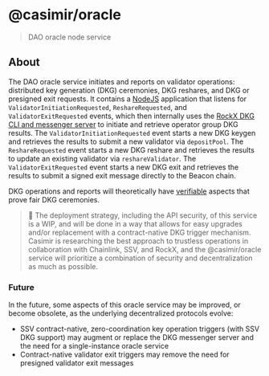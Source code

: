 # @casimir/oracle

> DAO oracle node service

## About

The DAO oracle service initiates and reports on validator operations: distributed key generation (DKG) ceremonies, DKG reshares, and DKG or presigned exit requests. It contains a [NodeJS](https://nodejs.org) application that listens for `ValidatorInitiationRequested`, `ReshareRequested`, and `ValidatorExitRequested` events, which then internally uses the [RockX DKG CLI and messenger server](https://github.com/rockx/rockx-dkg-cli) to initiate and retrieve operator group DKG results. The `ValidatorInitiationRequested` event starts a new DKG keygen and retrieves the results to submit a new validator via `depositPool`. The `ReshareRequested` event starts a new DKG reshare and retrieves the results to update an existing validator via `reshareValidator`. The `ValidatorExitRequested` event starts a new DKG exit and retrieves the results to submit a signed exit message directly to the Beacon chain.

DKG operations and reports will theoretically have [verifiable](https://docs.obol.tech/docs/next/charon/dkg#dkg-verification) aspects that prove fair DKG ceremonies.

> 🚩 The deployment strategy, including the API security, of this service is a WIP, and will be done in a way that allows for easy upgrades and/or replacement with a contract-native DKG trigger mechanism. Casimir is researching the best approach to trustless operations in collaboration with Chainlink, SSV, and RockX, and the @casimir/oracle service will prioritize a combination of security and decentralization as much as possible.

### Future

In the future, some aspects of this oracle service may be improved, or become obsolete, as the underlying decentralized protocols evolve:

- SSV contract-native, zero-coordination key operation triggers (with SSV DKG support) may augment or replace the DKG messenger server and the need for a single-instance oracle service
- Contract-native validator exit triggers may remove the need for presigned validator exit messages
